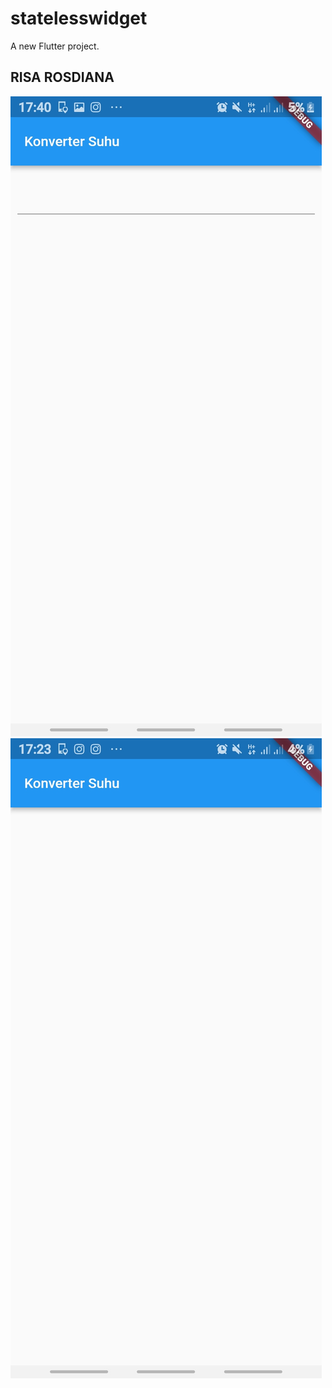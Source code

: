 # statelesswidget

A new Flutter project.

## RISA ROSDIANA

![Jobsheet 3](img/01.jpg)
![Jobsheet 3](img/02.jpg)
